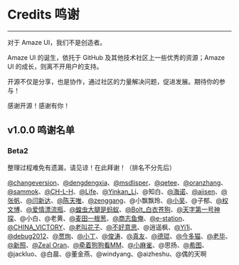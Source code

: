 # Credits 鸣谢
---

对于 Amaze UI，我们不是创造者。

Amaze UI 的诞生，依托于 GitHub 及其他技术社区上一些优秀的资源；Amaze UI 的成长，则离不开用户的支持。

开源不仅是分享，也是协作，通过社区的力量解决问题，促进发展。期待你的参与！

感谢开源！感谢有你！


## v1.0.0 鸣谢名单

<!--
### RC1

[@John.Wall](http://t.qq.com/wangzj141)、@ayhome、[@啸沧海](http://t.qq.com/seecool)、[@成都高校联盟](http://www.cdunu.com/)、@Henry、[@Kimi](http://weibo.com/2536228053)、@nswish、
[@maogang](http://t.qq.com/mg_pdd)、[@张柯南](http://t.qq.com/kenan_zhang)、@范生
-->

### Beta2

整理过程难免有遗漏，请见谅！在此拜谢！（排名不分先后）

[@changeversion](https://github.com/changeversion)、[@dengdengxia](https://github.com/dengdengxia)、[@msdlisper](https://github.com/msdlisper)、[@qetee](https://github.com/qetee)、[@oranzhang](https://github.com/oranzhang)、[@sammok](https://github.com/sammok)、[@CH-L-H](http://weibo.com/10086sb)、[@Life](http://www.tashare.com/)、[@Yinkan_Li](http://weibo.com/liyinkan)、@知白、[@海诺](http://typecho.hainuo.info/)、[@aiisen](http://t.qq.com/aiisen0)、[@张帆](http://t.qq.com/a317549783)、[@闫新达](http://t.qq.com/zhaixiaoda)、[@陈天唯](http://t.qq.com/Sc0rates)、[@zenggang](http://t.qq.com/r530593)、@小飘飘玲、[@小吴](http://t.qq.com/Shawwu)、@子郁、[@权文博](http://t.qq.com/Python__bob)、[@爱情漂流瓶](http://t.qq.com/wosunzhiyuan)、[@蝗虫大腿是蚂蚁](http://weibo.com/236954456)、[@Bolt_白衣苍狗](http://weibo.com/clbolt)、[@天字第一号神探](http://weibo.com/logoove)、@小白、@老黄、[@麦田一根葱](http://www.yuxiaoxi.com/)、[@商志鱼俺](http://weibo.com/bingxuer/)、[@e-station](http://t.qq.com/xujianhai3874/)、[@CHINA_VICTORY](http://weibo.com/512364662)、[@老叫花子](http://weibo.com/512364662)、[@不好意思](http://t.qq.com/nobodywhy)、@逍遥枫、[@Yi1i](http://weibo.com/yi1i)、[@debug2012](http://weibo.com/wanghuan2011)、[@贾珣](jiaxun.jx@gmail.com)、[@小丁](http://www.scsite.cn/mf/)、[@俊涛](http://www.meiyuelexiang.com/)、[@真友](http://amazetpl.sinaapp.com/)、[@德琨](http://www.bangx2.com/)、[@今多猫](http://www.zhaojin97.cn/)、[@老毕](http://imamui.com/?/explore/)、[@新照](http://www.wenboon.com/)、[@Zeal Oran](http://www.rocaloid.org)、[@牵着狗狗看MM](http://www.zjgsq.com/)、[@小麻雀](http://makaiqian.com/)、@思扬、[@希图](http://www.baidu.com/p/ws26ws)、@jackluo、@白晨、@董金燕、@windyang、@aizheshu、@偶的天啊
